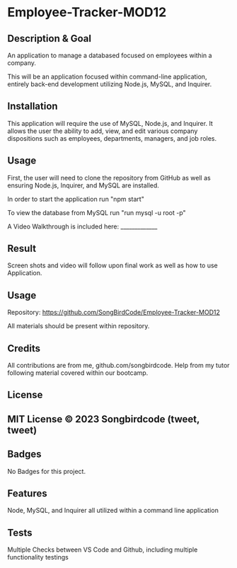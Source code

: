 # Employee-Tracker-MOD12

## Description & Goal

An application to manage a databased focused on employees within a company. 

This will be an application focused within command-line application, entirely back-end development utilizing Node.js, MySQL, and Inquirer. 

## Installation

This application will require the use of MySQL, Node.js, and Inquirer. It allows the user the ability to add, view, and edit various company dispositions such as employees, departments, managers, and job roles. 

## Usage

First, the user will need to clone the repository from GitHub as well as ensuring Node.js, Inquirer, and MySQL are installed. 

In order to start the application run "npm start" 

To view the database from MySQL run "run mysql -u root -p" 

A Video Walkthrough is included here: _____________

## Result

Screen shots and video will follow upon final work as well as how to use Application.

## Usage

Repository: https://github.com/SongBirdCode/Employee-Tracker-MOD12

All materials should be present within repository. 

## Credits

All contributions are from me, github.com/songbirdcode.
Help from my tutor following material covered within our bootcamp.

## License

MIT License © 2023 Songbirdcode (tweet, tweet) 
---

## Badges

No Badges for this project. 

## Features

Node, MySQL, and Inquirer all utilized within a command line application

## Tests

Multiple Checks between VS Code and Github, including multiple functionality testings